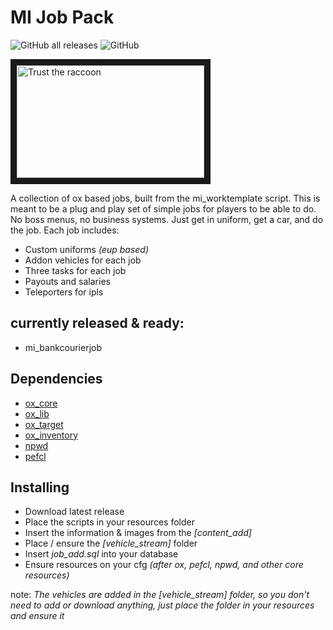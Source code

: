 # MI Job Pack
![GitHub all releases](https://img.shields.io/github/downloads/MIAgimir/mi_jobpack/total)
![GitHub](https://img.shields.io/github/license/MIAgimir/mi_jobpack)

<a href="http://www.youtube.com/watch?feature=player_embedded&v=T9_M1RGkLug" target="_blank">
 <img src="http://img.youtube.com/vi/T9_M1RGkLug/mqdefault.jpg" alt="Trust the raccoon" width="300" height="180" border="10" />
</a>

A collection of ox based jobs, built from the mi_worktemplate script. This is meant to be a plug and play set of simple jobs for players to be able to do. No boss menus, no business systems. Just get in uniform, get a car, and do the job. Each job includes:
* Custom uniforms *(eup based)*
* Addon vehicles for each job
* Three tasks for each job
* Payouts and salaries
* Teleporters for ipls

## currently released & ready:
* mi_bankcourierjob

## Dependencies
* [ox_core](https://github.com/overextended/ox_core)
* [ox_lib](https://github.com/overextended/ox_lib)
* [ox_target](https://github.com/overextended/ox_target)
* [ox_inventory](https://github.com/overextended/ox_inventory)
* [npwd](https://github.com/project-error/npwd)
* [pefcl](https://github.com/project-error/pefcl)

## Installing
* Download latest release
* Place the scripts in your resources folder
* Insert the information & images from the *[content_add]*
* Place / ensure the *[vehicle_stream]* folder
* Insert *job_add.sql* into your database
* Ensure resources on your cfg *(after ox, pefcl, npwd, and other core resources)*

note: *The vehicles are added in the [vehicle_stream] folder, so you don't need to add or download anything, just place the folder in your resources and ensure it*
